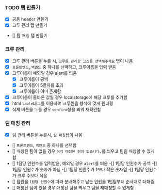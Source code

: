 ### TODO 탭 만들기
- [X] 공통 header 만들기
- [X] 크루 관리 탭 만들기
- [] 팀 매칭 탭 만들기

### 크루 관리
- [X] 크루 관리 버튼을 누를 시, `크루를 관리할 코스를 선택해주세요` 탭이 나옴
- [X] `프론트엔드`, `백엔드` 중 하나를 선택하고, 크루이름을 입력 받음
- [X] 크루이름이 예외일 경우 alert를 띄움
    - [X] 크루이름이 공백
    - [X] 크루이름이 5글자를 초과
    - [x] 크루이름이 이미 존재함
- [X] 크루이름이 올바른 값일 경우 localstorage에 해당 크루를 추가함
- [X] html `table`태그를 이용하여 크루원을 형식에 맞게 렌더링
- [X] 삭제 버튼을 누를 경우 `confirm`창을 띄워 재확인함

### 팀 매칭 관리
- [X] 팀 관리 버튼을 누를시, `팀 매칭`탭이 나옴
- [] `프론트엔드`, `백엔드` 중 하나를 선택함
- [] 매칭된 팀이 없을 경우 `아직 매칭된 팀이 없습니다.`를 띄우고 팀을 매칭할 수 있게함
- [] 1팀당 인원수를 입력받음, 예외일 경우 `alert`를 띄움
    -[] 1팀당 인원수가 공백
    -[] 1팀당 인원수가 숫자가 아님
    -[] 1팀당 인원수가 1보다 작은 숫자임
    -[] 1팀당 인원수가 크루 수보다 적음
- [] 팀원을 `1팀당 인원수`에 따라 분배해주고 남는 인원을 1번팀부터 순서대로 더해줌
- [] 매칭된 팀이 있을 경우 매칭된 팀을 띄우고 팀을 재매칭할 수 있게함

